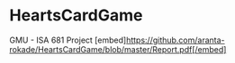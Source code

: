 # HeartsCardGame
GMU - ISA 681 Project
[embed]https://github.com/aranta-rokade/HeartsCardGame/blob/master/Report.pdf[/embed]
